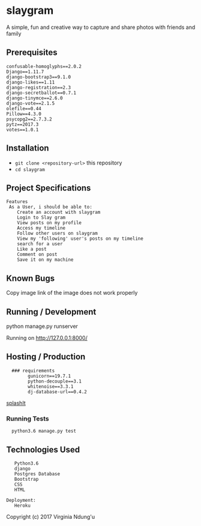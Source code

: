 # slaygram
A simple, fun and creative way to capture and share photos with friends and family

## Prerequisites
    confusable-homoglyphs==2.0.2
    Django==1.11.7
    django-bootstrap3==9.1.0
    django-likes==1.11
    django-registration==2.3
    django-secretballot==0.7.1
    django-tinymce==2.6.0
    django-vote==2.1.5
    olefile==0.44
    Pillow==4.3.0
    psycopg2==2.7.3.2
    pytz==2017.3
    votes==1.0.1


## Installation

* `git clone <repository-url>` this repository
* `cd slaygram`


## Project Specifications

    Features
     As a User, i should be able to:
        Create an account with slaygram
        Login to Slay gram
        View posts on my profile
        Access my timeline
        Follow other users on slaygram
        View my 'following' user's posts on my timeline
        search for a user
        Like a post
        Comment on post
        Save it on my machine



## Known Bugs
Copy image link of the image does not work properly

## Running / Development

python manage.py runserver

Running on http://127.0.0.1:8000/

## Hosting / Production

      ### requirements
            gunicorn==19.7.1
            python-decouple==3.1
            whitenoise==3.3.1
            dj-database-url==0.4.2

[splashIt](https://slaygram.herokuapp.com/)


### Running Tests

      python3.6 manage.py test

## Technologies Used
       Python3.6
       django
       Postgres Database
       Bootstrap
       CSS
       HTML

    Deployment:
       Heroku


Copyright (c) 2017 Virginia Ndung'u
